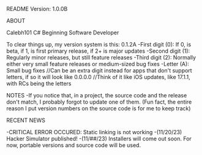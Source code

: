 README
Version: 1.0.0B

ABOUT

Calebh101
C# Beginning Software Developer

To clear things up, my version system is this:
0.1.2A
-First digit (0): If 0, is beta, if 1, is first primary release, if 2+ is major updates
-Second digit (1): Regularly minor releases, but still feature releases
-Third digit (2): Normally either very small feature releases or medium-sized bug fixes
-Letter (A): Small bug fixes //Can be an extra digit instead for apps that don't support letters, if so it will look like 0.0.0.0
//Think of it like iOS updates, like 17.1.1, with RCs being the letters

NOTES
-If you notice that, in a project, the source code and the release don't match, I probably forgot to update one of them. (Fun fact, the entire reason I put version numbers on the source code is for me to keep track)

RECENT NEWS

-CRITICAL ERROR OCCURED: Static linking is not working
-(11/20/23) Hacker Simulator published!
-(11/##/23) Installers will come out soon. For now, portable versions and source code will be used.
